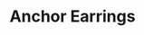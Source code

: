 ---
layout: default
title: Anchor Earrings
meta: These are anchor earrings. 
type: earring
image:
---